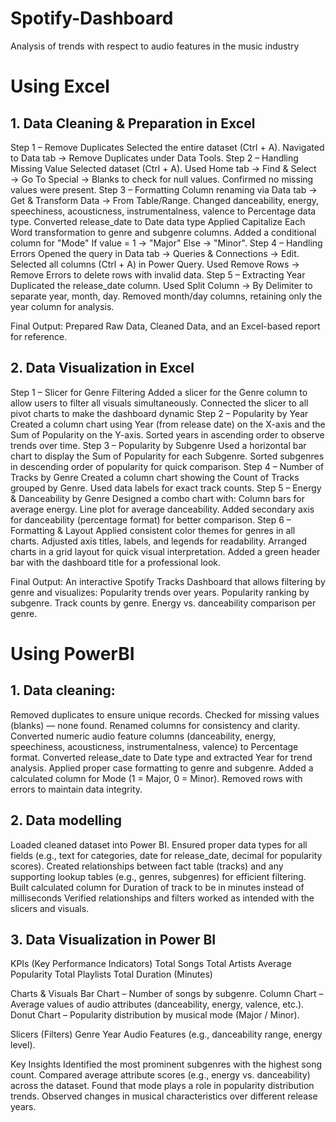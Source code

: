 # Spotify-Dashboard
Analysis of trends with respect to audio features in the music industry

# Using Excel
## 1. Data Cleaning & Preparation in Excel
Step 1 – Remove Duplicates
Selected the entire dataset (Ctrl + A).
Navigated to Data tab → Remove Duplicates under Data Tools.
Step 2 – Handling Missing Value
Selected dataset (Ctrl + A).
Used Home tab → Find & Select → Go To Special → Blanks to check for null values.
Confirmed no missing values were present.
Step 3 – Formatting
Column renaming via Data tab → Get & Transform Data → From Table/Range.
Changed danceability, energy, speechiness, acousticness, instrumentalness, valence to Percentage data type.
Converted release_date to Date data type
Applied Capitalize Each Word transformation to genre and subgenre columns.
Added a conditional column for "Mode"
If value = 1 → "Major"
Else → "Minor".
Step 4 – Handling Errors
Opened the query in Data tab → Queries & Connections → Edit.
Selected all columns (Ctrl + A) in Power Query.
Used Remove Rows → Remove Errors to delete rows with invalid data.
Step 5 – Extracting Year
Duplicated the release_date column.
Used Split Column → By Delimiter to separate year, month, day.
Removed month/day columns, retaining only the year column for analysis.

Final Output:
Prepared Raw Data, Cleaned Data, and an Excel-based report for reference.

## 2. Data Visualization in Excel
Step 1 – Slicer for Genre Filtering
Added a slicer for the Genre column to allow users to filter all visuals simultaneously.
Connected the slicer to all pivot charts to make the dashboard dynamic
Step 2 – Popularity by Year
Created a column chart using Year (from release date) on the X-axis and the Sum of Popularity on the Y-axis.
Sorted years in ascending order to observe trends over time.
Step 3 – Popularity by Subgenre
Used a horizontal bar chart to display the Sum of Popularity for each Subgenre.
Sorted subgenres in descending order of popularity for quick comparison.
Step 4 – Number of Tracks by Genre
Created a column chart showing the Count of Tracks grouped by Genre.
Used data labels for exact track counts.
Step 5 – Energy & Danceability by Genre
Designed a combo chart with:
Column bars for average energy.
Line plot for average danceability.
Added secondary axis for danceability (percentage format) for better comparison.
Step 6 – Formatting & Layout
Applied consistent color themes for genres in all charts.
Adjusted axis titles, labels, and legends for readability.
Arranged charts in a grid layout for quick visual interpretation.
Added a green header bar with the dashboard title for a professional look.

Final Output:
An interactive Spotify Tracks Dashboard that allows filtering by genre and visualizes:
Popularity trends over years.
Popularity ranking by subgenre.
Track counts by genre.
Energy vs. danceability comparison per genre.


# Using PowerBI

## 1.	Data cleaning:
Removed duplicates to ensure unique records.
Checked for missing values (blanks) — none found.
Renamed columns for consistency and clarity.
Converted numeric audio feature columns (danceability, energy, speechiness, acousticness, instrumentalness, valence) to Percentage format.
Converted release_date to Date type and extracted Year for trend analysis.
Applied proper case formatting to genre and subgenre.
Added a calculated column for Mode (1 = Major, 0 = Minor).
Removed rows with errors to maintain data integrity.

## 2.	Data modelling
Loaded cleaned dataset into Power BI.
Ensured proper data types for all fields (e.g., text for categories, date for release_date, decimal for popularity scores).
Created relationships between fact table (tracks) and any supporting lookup tables (e.g., genres, subgenres) for efficient filtering.
Built calculated column for Duration of track to be in minutes instead of milliseconds
Verified relationships and filters worked as intended with the slicers and visuals.

## 3.	Data Visualization in Power BI
KPIs (Key Performance Indicators)
Total Songs
Total Artists
Average Popularity
Total Playlists
Total Duration (Minutes)

Charts & Visuals
Bar Chart – Number of songs by subgenre.
Column Chart – Average values of audio attributes (danceability, energy, valence, etc.).
Donut Chart – Popularity distribution by musical mode (Major / Minor).

Slicers (Filters)
Genre
Year
Audio Features (e.g., danceability range, energy level).

Key Insights
Identified the most prominent subgenres with the highest song count.
Compared average attribute scores (e.g., energy vs. danceability) across the dataset.
Found that mode plays a role in popularity distribution trends.
Observed changes in musical characteristics over different release years.


